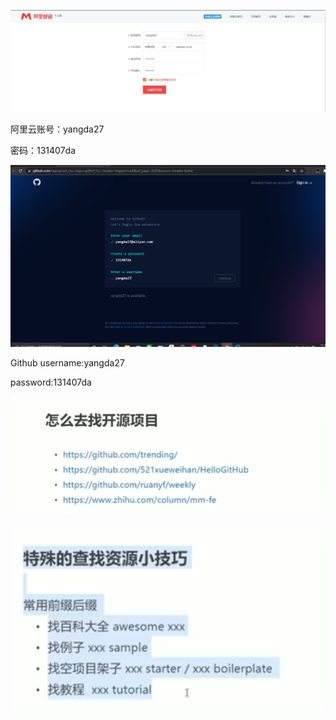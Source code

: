 ![image-20211027104443677](https://raw.githubusercontent.com/EXsYang/PicGo-images-hosting/main/images/image-20211027104443677.png)

阿里云账号：yangda27

密码：131407da

![image-20211027111402679](https://raw.githubusercontent.com/EXsYang/PicGo-images-hosting/main/images/image-20211027111402679.png)

Github username:yangda27

password:131407da



![image-20211027130717998](https://raw.githubusercontent.com/EXsYang/PicGo-images-hosting/main/images/image-20211027130717998.png)

![image-20211027130615974](https://raw.githubusercontent.com/EXsYang/PicGo-images-hosting/main/images/image-20211027130615974.png)

